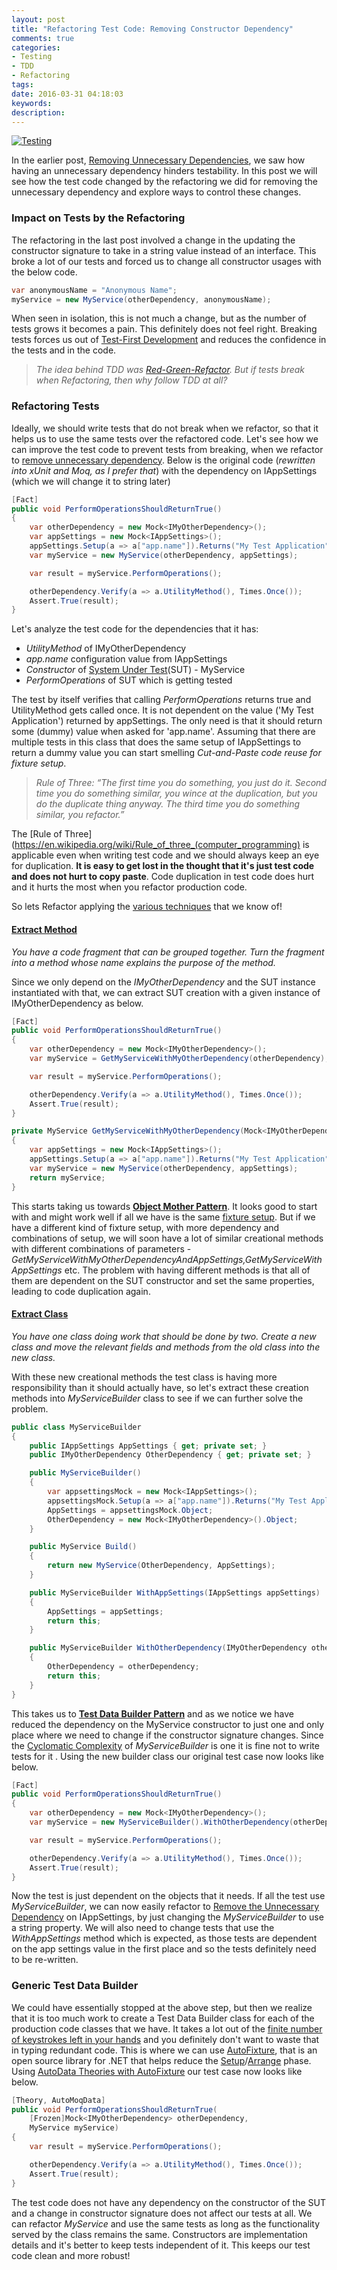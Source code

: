 ```yaml
---
layout: post
title: "Refactoring Test Code: Removing Constructor Dependency"
comments: true
categories: 
- Testing
- TDD
- Refactoring
tags: 
date: 2016-03-31 04:18:03 
keywords: 
description: 
---
```

<a href="https://www.flickr.com/photos/toomore/23066277453" class="center" title="Image By Toomore Chiang, from https://www.flickr.com/photos/toomore/23066277453"><img src="/images\testing.jpg" class="center" alt="Testing"></a>

In the earlier post, [Removing Unnecessary Dependencies](http://rahulpnath.com/blog/refactoring-to-improve-testability-removing-unnecessary-dependencies/), we saw how having an unnecessary dependency hinders testability. In this post we will see how the test code changed by the refactoring we did for removing the unnecessary dependency and explore ways to control these changes.

### Impact on Tests by the Refactoring ###

The refactoring in the last post involved a change in the updating the constructor signature to take in a string value instead of an interface. This broke a lot of our tests and forced us to change all constructor usages with the below code. 

``` csharp
var anonymousName = "Anonymous Name";
myService = new MyService(otherDependency, anonymousName);
```
When seen in isolation, this is not much a change, but as the number of tests grows it becomes a pain. This definitely does not feel right. Breaking tests forces us out of [Test-First Development](http://xunitpatterns.com/test%20first%20development.html) and reduces the confidence in the tests and in the code. 
 
> *The idea behind TDD was [Red-Green-Refactor](http://www.jamesshore.com/Blog/Red-Green-Refactor.html). But if tests break when Refactoring, then why follow TDD at all?*


### Refactoring Tests ###

Ideally, we should write tests that do not break when we refactor, so that it helps us to use the same tests over the refactored code. Let's see how we can improve the test code to prevent tests from breaking, when we refactor to [remove unnecessary dependency](http://rahulpnath.com/blog/refactoring-to-improve-testability-removing-unnecessary-dependencies/). Below is the original code (*rewritten into xUnit and Moq, as I prefer that*) with the dependency on IAppSettings (which we will change it to string later)

``` csharp
[Fact]
public void PerformOperationsShouldReturnTrue()
{
    var otherDependency = new Mock<IMyOtherDependency>();
    var appSettings = new Mock<IAppSettings>();
    appSettings.Setup(a => a["app.name"]).Returns("My Test Application");
    var myService = new MyService(otherDependency, appSettings);

    var result = myService.PerformOperations();

    otherDependency.Verify(a => a.UtilityMethod(), Times.Once());
    Assert.True(result);
}
```

Let's analyze the test code for the dependencies that it has:

 - *UtilityMethod* of IMyOtherDependency
 - *app.name* configuration value from IAppSettings
 - *Constructor* of [System Under Test](http://xunitpatterns.com/SUT.html)(SUT) - MyService
 - *PerformOperations* of SUT which is getting tested
 
The test by itself verifies that calling *PerformOperations* returns true and UtilityMethod gets called once. It is not dependent on the value ('My Test Application') returned by appSettings. The only need is that it should return some (dummy) value when asked for 'app.name'. Assuming that there are multiple tests in this class that does the same setup of IAppSettings to return a dummy value you can start smelling *Cut-and-Paste code reuse for fixture setup*.

> *Rule of Three: “The first time you do something, you just do it. Second time you do something similar, you wince at the duplication, but you do the duplicate thing anyway. The third time you do something similar, you refactor.”*

The [Rule of Three](https://en.wikipedia.org/wiki/Rule_of_three_(computer_programming) is applicable even when writing test code and we should always keep an eye for duplication. **It is easy to get lost in the thought that it's just test code and does not hurt to copy paste**. Code duplication in test code does hurt and it hurts the most when you refactor production code. 

So lets Refactor applying the [various techniques](http://www.refactoring.com/catalog/) that we know of!

#### **[Extract Method](http://www.refactoring.com/catalog/extractMethod.html)** ####
*You have a code fragment that can be grouped together. Turn the fragment into a method whose name explains the purpose of the method.*

Since we only depend on the *IMyOtherDependency* and the SUT instance instantiated with that, we can extract SUT creation with a given instance of IMyOtherDependency as below.

``` csharp
[Fact]
public void PerformOperationsShouldReturnTrue()
{
    var otherDependency = new Mock<IMyOtherDependency>();
    var myService = GetMyServiceWithMyOtherDependency(otherDependency);

    var result = myService.PerformOperations();

    otherDependency.Verify(a => a.UtilityMethod(), Times.Once());
    Assert.True(result);
}

private MyService GetMyServiceWithMyOtherDependency(Mock<IMyOtherDependency> otherDependency)
{
    var appSettings = new Mock<IAppSettings>();
    appSettings.Setup(a => a["app.name"]).Returns("My Test Application");
    var myService = new MyService(otherDependency, appSettings);
    return myService;
}
```
This starts taking us towards **[Object Mother Pattern](http://martinfowler.com/bliki/ObjectMother.html)**. It looks good to start with and might work well if all we have is the same [fixture setup](http://xunitpatterns.com/Fixture%20Setup%20Patterns.html). But if we have a different kind of fixture setup, with more dependency and combinations of setup, we will soon have a lot of similar creational methods with different combinations of parameters  - *GetMyServiceWithMyOtherDependencyAndAppSettings,GetMyServiceWithAppSettings* etc. The problem with having different methods is that all of them are dependent on the SUT constructor and set the same properties, leading to code duplication again. 

#### **[Extract Class](http://www.refactoring.com/catalog/extractClass.html)** ####
*You have one class doing work that should be done by two. Create a new class and move the relevant fields and methods from the old class into the new class.*

With these new creational methods the test class is having more responsibility than it should actually have, so let's extract these creation methods into *MyServiceBuilder* class to see if we can further solve the problem.

``` csharp
public class MyServiceBuilder
{
    public IAppSettings AppSettings { get; private set; }
    public IMyOtherDependency OtherDependency { get; private set; }

    public MyServiceBuilder()
    {
        var appsettingsMock = new Mock<IAppSettings>();
        appsettingsMock.Setup(a => a["app.name"]).Returns("My Test Application");
        AppSettings = appsettingsMock.Object;
        OtherDependency = new Mock<IMyOtherDependency>().Object;
    }

    public MyService Build()
    {
        return new MyService(OtherDependency, AppSettings);
    }

    public MyServiceBuilder WithAppSettings(IAppSettings appSettings)
    {
        AppSettings = appSettings;
        return this;
    }

    public MyServiceBuilder WithOtherDependency(IMyOtherDependency otherDependency)
    {
        OtherDependency = otherDependency;
        return this;
    }
}
```
This takes us to **[Test Data Builder Pattern](http://www.natpryce.com/articles/000714.html)** and as we notice we have reduced the dependency on the MyService constructor to just one and only place where we need to change if the constructor signature changes. Since the [Cyclomatic Complexity](https://en.wikipedia.org/wiki/Cyclomatic_complexity) of *MyServiceBuilder* is one it is fine not to write tests for it   . Using the new builder class our original test case now looks like below.

``` csharp
[Fact]
public void PerformOperationsShouldReturnTrue()
{
    var otherDependency = new Mock<IMyOtherDependency>();
    var myService = new MyServiceBuilder().WithOtherDependency(otherDependency.Object).Build();

    var result = myService.PerformOperations();

    otherDependency.Verify(a => a.UtilityMethod(), Times.Once());
    Assert.True(result);
}
```

Now the test is just dependent on the objects that it needs. If all the test use *MyServiceBuilder*, we can now easily refactor to [Remove the Unnecessary Dependency](http://rahulpnath.com/blog/refactoring-to-improve-testability-removing-unnecessary-dependencies/) on IAppSettings, by just changing the *MyServiceBuilder* to use a string property. We will also need to change tests that use the *WithAppSettings* method which is expected, as those tests are dependent on the app settings value in the first place and so the tests definitely need to be re-written.

### Generic Test Data Builder ###
We could have essentially stopped at the above step, but then we realize that it is too much work to create a Test Data Builder class for each of the production code classes that we have. It takes a lot out of the [finite number of keystrokes left in your hands](http://keysleft.com/) and you definitely don't want to waste that in typing redundant code. This is where we can use
[AutoFixture](https://github.com/AutoFixture/AutoFixture), that is an open source library for .NET that helps reduce the [Setup](http://xunitpatterns.com/Four%20Phase%20Test.html)/[Arrange](http://c2.com/cgi/wiki?ArrangeActAssert) phase. Using [AutoData Theories with AutoFixture](http://blog.ploeh.dk/2010/10/08/AutoDataTheorieswithAutoFixture/) our test case now looks like below.

``` csharp
[Theory, AutoMoqData]
public void PerformOperationsShouldReturnTrue(
    [Frozen]Mock<IMyOtherDependency> otherDependency,
    MyService myService)
{
    var result = myService.PerformOperations();

    otherDependency.Verify(a => a.UtilityMethod(), Times.Once());
    Assert.True(result);
}
```

The test code does not have any dependency on the constructor of the SUT and a change in constructor signature does not affect our tests at all. We can refactor *MyService* and use the same tests as long as the functionality served by the class remains the same. Constructors are implementation details and it's better to keep tests independent of it. This keeps our test code clean and more robust!